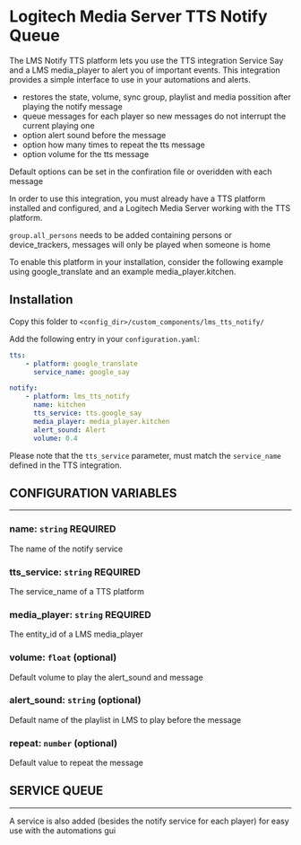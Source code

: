 # Logitech Media Server TTS Notify Queue

The LMS Notify TTS platform lets you use the TTS integration Service Say and a LMS media_player to alert you of important events. This integration provides a simple interface to use in your automations and alerts.

- restores the state, volume, sync group, playlist and media possition after playing the notify message
- queue messages for each player so new messages do not interrupt the current playing one
- option alert sound before the message
- option how many times to repeat the tts message
- option volume for the tts message

Default options can be set in the confiration file or overidden with each message

In order to use this integration, you must already have a TTS platform installed and configured, and a Logitech Media Server working with the TTS platform.

`group.all_persons` needs to be added containing persons or device_trackers, messages will only be played when someone is home  

To enable this platform in your installation, consider the following example using google_translate and an example media_player.kitchen.

## Installation

Copy this folder to `<config_dir>/custom_components/lms_tts_notify/`

Add the following entry in your `configuration.yaml`:

```yaml
tts:
    - platform: google_translate
      service_name: google_say

notify:
    - platform: lms_tts_notify
      name: kitchen
      tts_service: tts.google_say
      media_player: media_player.kitchen
      alert_sound: Alert
      volume: 0.4
```

Please note that the `tts_service` parameter, must match the `service_name` defined in the TTS integration.

## CONFIGURATION VARIABLES
___

### name: `string` REQUIRED
The name of the notify service

### tts_service: `string` REQUIRED
The service_name of a TTS platform

### media_player: `string` REQUIRED
The entity_id of a LMS media_player

### volume: `float` (optional)
Default volume to play the alert_sound and message

### alert_sound: `string` (optional)
Default name of the playlist in LMS to play before the message

### repeat: `number` (optional)
Default value to repeat the message

## SERVICE QUEUE
---
A service is also added (besides the notify service for each player) for easy use with the automations gui